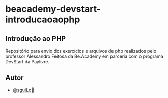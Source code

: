 # beacademy-devstart-introducaoaophp
## Introdução ao PHP

Repositório para envio dos exercícios e arquivos de php realizados pelo professor Alessandro Feitosa da  Be.Academy em parceria com o programa DevStart da Paylivre.






## Autor

- [@sguiLo](https://github.com/sguiLo)🤠
